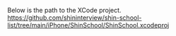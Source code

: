 Below is the path to the XCode project.
https://github.com/shininterview/shin-school-list/tree/main/iPhone/ShinSchool/ShinSchool.xcodeproj
